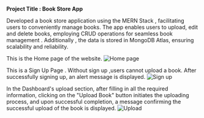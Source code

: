 **Project Title : Book Store App**

Developed a book store application using the MERN Stack , facilitating users to conveniently manage books. The app enables users to upload, edit and delete books, employing CRUD operations for seamless book management . Additionally , the data is stored in MongoDB Atlas, ensuring scalability and reliability.

This is the Home page of the website.
![Home page](https://github.com/Samiksha-Dalunkar/Book-Store-App/assets/148967935/e88187e8-da77-416d-9a3e-294a4666a248)


This is a Sign Up Page .
Without sign up ,users cannot upload a book.
After successfully signing up, an alert message is displayed.
![Sign up](https://github.com/Samiksha-Dalunkar/Book-Store-App/assets/148967935/989f5de0-00be-4ac6-91fa-4cd6bbcc0b5e)


In the Dashboard's upload section, after filling in all the required information, clicking on the "Upload Book" button initiates the uploading process, and upon successful completion, a message confirming the successful upload of the book is displayed.
![Upload](https://github.com/Samiksha-Dalunkar/Book-Store-App/assets/148967935/65b9e887-7dc2-4560-ac28-b50bf25407a7)
